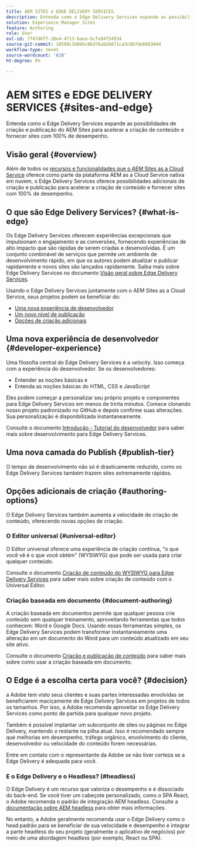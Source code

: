 ```yaml
---
title: AEM SITES e EDGE DELIVERY SERVICES
description: Entenda como o Edge Delivery Services expande as possibilidades de criação e publicação do AEM Sites para acelerar a criação de conteúdo e fornecer sites com 100% de desempenho.
solution: Experience Manager Sites
feature: Authoring
role: User
exl-id: 7747d6f7-18e4-4713-baea-bcfa94f54934
source-git-commit: 10580c1b045c86d76ab2b871ca3c0b7de6683044
workflow-type: tm+mt
source-wordcount: '618'
ht-degree: 0%

---
```


# AEM SITES e EDGE DELIVERY SERVICES {#sites-and-edge}

Entenda como o Edge Delivery Services expande as possibilidades de criação e publicação do AEM Sites para acelerar a criação de conteúdo e fornecer sites com 100% de desempenho.

## Visão geral {#overview}

Além de todos os [recursos e funcionalidades que o AEM Sites as a Cloud Service](/help/sites-cloud/sites-cloud-changes.md) oferece como parte da plataforma AEM as a Cloud Service nativa em nuvem, o Edge Delivery Services oferece possibilidades adicionais de criação e publicação para acelerar a criação de conteúdo e fornecer sites com 100% de desempenho.

## O que são Edge Delivery Services? {#what-is-edge}

Os Edge Delivery Services oferecem experiências excepcionais que impulsionam o engajamento e as conversões, fornecendo experiências de alto impacto que são rápidas de serem criadas e desenvolvidas. É um conjunto combinável de serviços que permite um ambiente de desenvolvimento rápido, em que os autores podem atualizar e publicar rapidamente e novos sites são lançados rapidamente. Saiba mais sobre Edge Delivery Services no documento [Visão geral sobre Edge Delivery Services](/help/edge/overview.md).

Usando o Edge Delivery Services juntamente com o AEM Sites as a Cloud Service, seus projetos podem se beneficiar do:

* [Uma nova experiência de desenvolvedor](#developer-experience)
* [Um novo nível de publicação](#publish-tier)
* [Opções de criação adicionais](#authoring-options)

## Uma nova experiência de desenvolvedor {#developer-experience}

Uma filosofia central do Edge Delivery Services é a *velocity*. Isso começa com a experiência do desenvolvedor. Se os desenvolvedores:

* Entender as noções básicas e
* Entenda as noções básicas do HTML, CSS e JavaScript

Eles podem começar a personalizar seu próprio projeto e componentes para Edge Delivery Services em menos de trinta minutos. Comece clonando nosso projeto padronizado no GitHub e depois confirme suas alterações. Sua personalização é disponibilizada instantaneamente.

Consulte o documento [Introdução - Tutorial do desenvolvedor](https://www.aem.live/developer/tutorial) para saber mais sobre desenvolvimento para Edge Delivery Services.

## Uma nova camada do Publish {#publish-tier}

O tempo de desenvolvimento não só é drasticamente reduzido, como os Edge Delivery Services também trazem sites extremamente rápidos.

## Opções adicionais de criação {#authoring-options}

O Edge Delivery Services também aumenta a velocidade de criação de conteúdo, oferecendo novas opções de criação.

### O Editor universal {#universal-editor}

O Editor universal oferece uma experiência de criação contínua, &quot;o que você vê é o que você obtém&quot; (WYSIWYG) que pode ser usada para criar qualquer conteúdo.

Consulte o documento [Criação de conteúdo do WYSIWYG para Edge Delivery Services](/help/edge/wysiwyg-authoring/authoring.md) para saber mais sobre criação de conteúdo com o Universal Editor.

### Criação baseada em documento {#document-authoring}

A criação baseada em documentos permite que qualquer pessoa crie conteúdo sem qualquer treinamento, aproveitando ferramentas que todos conhecem: Word e Google Docs. Usando essas ferramentas simples, os Edge Delivery Services podem transformar instantaneamente uma alteração em um documento do Word para um conteúdo atualizado em seu site ativo.

Consulte o documento [Criação e publicação de conteúdo](https://www.aem.live/docs/authoring) para saber mais sobre como usar a criação baseada em documento.

## O Edge é a escolha certa para você? {#decision}

a Adobe tem visto seus clientes e suas partes interessadas envolvidas se beneficiarem maciçamente de Edge Delivery Services em projetos de todos os tamanhos. Por isso, a Adobe recomenda aproveitar os Edge Delivery Services como ponto de partida para qualquer novo projeto.

Também é possível implantar um subconjunto de sites ou páginas no Edge Delivery, mantendo o restante na pilha atual. Isso é recomendado sempre que melhorias em desempenho, tráfego orgânico, envolvimento do cliente, desenvolvedor ou velocidade do conteúdo forem necessárias.

Entre em contato com o representante da Adobe se não tiver certeza se a Edge Delivery é adequada para você.

### E o Edge Delivery e o Headless? (#headless)

O Edge Delivery é um recurso que valoriza o desempenho e é dissociado do back-end. Se você tiver um cabeçote personalizado, como o SPA React, o Adobe recomenda o padrão de integração AEM headless. Consulte a [documentação sobre AEM headless](/help/headless/introduction.md) para obter mais informações.

No entanto, a Adobe geralmente recomenda usar o Edge Delivery como o head padrão para se beneficiar de sua velocidade e desempenho e integrar a parte headless do seu projeto (geralmente o aplicativo de negócios) por meio de uma abordagem headless (por exemplo, React ou SPA).
